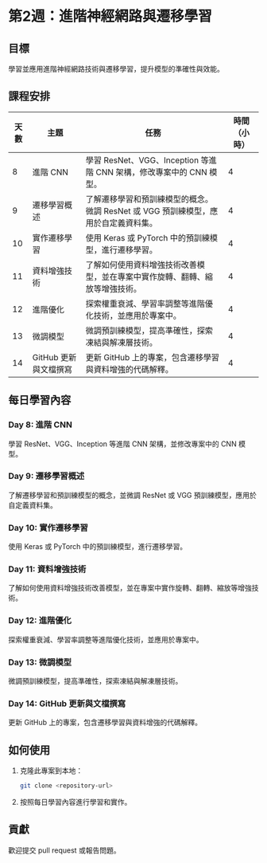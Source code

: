 # 第2週：進階神經網路與遷移學習

## 目標
學習並應用進階神經網路技術與遷移學習，提升模型的準確性與效能。

## 課程安排

| 天數 | 主題 | 任務 | 時間（小時） |
|-----|-------|------|--------------|
| 8   | 進階 CNN | 學習 ResNet、VGG、Inception 等進階 CNN 架構，修改專案中的 CNN 模型。 | 4 |
| 9   | 遷移學習概述 | 了解遷移學習和預訓練模型的概念。微調 ResNet 或 VGG 預訓練模型，應用於自定義資料集。 | 4 |
| 10  | 實作遷移學習 | 使用 Keras 或 PyTorch 中的預訓練模型，進行遷移學習。 | 4 |
| 11  | 資料增強技術 | 了解如何使用資料增強技術改善模型，並在專案中實作旋轉、翻轉、縮放等增強技術。 | 4 |
| 12  | 進階優化 | 探索權重衰減、學習率調整等進階優化技術，並應用於專案中。 | 4 |
| 13  | 微調模型 | 微調預訓練模型，提高準確性，探索凍結與解凍層技術。 | 4 |
| 14  | GitHub 更新與文檔撰寫 | 更新 GitHub 上的專案，包含遷移學習與資料增強的代碼解釋。 | 4 |

## 每日學習內容

### Day 8: 進階 CNN
學習 ResNet、VGG、Inception 等進階 CNN 架構，並修改專案中的 CNN 模型。

### Day 9: 遷移學習概述
了解遷移學習和預訓練模型的概念，並微調 ResNet 或 VGG 預訓練模型，應用於自定義資料集。

### Day 10: 實作遷移學習
使用 Keras 或 PyTorch 中的預訓練模型，進行遷移學習。

### Day 11: 資料增強技術
了解如何使用資料增強技術改善模型，並在專案中實作旋轉、翻轉、縮放等增強技術。

### Day 12: 進階優化
探索權重衰減、學習率調整等進階優化技術，並應用於專案中。

### Day 13: 微調模型
微調預訓練模型，提高準確性，探索凍結與解凍層技術。

### Day 14: GitHub 更新與文檔撰寫
更新 GitHub 上的專案，包含遷移學習與資料增強的代碼解釋。

## 如何使用

1. 克隆此專案到本地：
    ```bash
    git clone <repository-url>
    ```
    
2. 按照每日學習內容進行學習和實作。

## 貢獻

歡迎提交 pull request 或報告問題。
